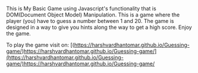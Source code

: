 This is My Basic Game using Javascript's functionality that is DOM(Document Object Model) Manipulation.
This is a game where the player (you) have to guess a number between 1 and 20. The game is designed in a way to give you hints along the way to get a high score.
Enjoy the game.

To play the game visit on: [(https://harshvardhantomar.github.io/Guessing-game/)https://harshvardhantomar.github.io/Guessing-game/](https://harshvardhantomar.github.io/Guessing-game/)https://harshvardhantomar.github.io/Guessing-game/
